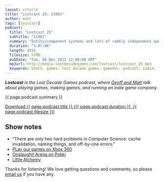 ```yaml
---
layout: article
title: "Lostcast 25: 11001"
author: matt
tags: [lostcast]
podcast:
  title: "Lostcast 25"
  subtitle: "11001"
  summary: "Entity/component systems and lots of rambly independent game dev stuff."
  duration: "1:07:06"
  length: 4026
  filesize: 57MB
  pubDate: "Tue, 06 Nov 2012 12:00:00 GMT"
  mp3url: http://media.lostdecadegames.com/lostcast/lostcast_25.mp3
  keywords: html5, games, lost decade games, gamedev, podcast, indie, lostcast
---
```

_**Lostcast** is the Lost Decade Games podcast, where [Geoff and Matt](/about/) talk about playing games, making games, and running an indie game company._

{{ page.podcast.summary }}

<a class="download-podcast" href="{{ page.podcast.mp3url }}">
	Download {{ page.podcast.title }} ({{ page.podcast.duration }}, {{ page.podcast.filesize }})
</a>

## Show notes

* "There are only two hard problems in Computer Science: cache invalidation, naming things, and off-by-one errors."
* [PLay our games on Xbox 360](/play-our-games-on-your-xbox-360/)
* [Onslaught! Arena on Pokki](https://www.pokki.com/app/Onslaught-Arena)
* [Little Alchemy](http://littlealchemy.com/)

Thanks for listening! We love getting questions and comments, so please [email us](mailto:hello@lostdecadegames.com) if you have any.
